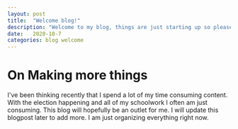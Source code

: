 ```yaml
---
layout: post
title:  "Welcome blog!"
description: "Welcome to my blog, things are just starting up so please disregard the lack of content."
date:   2020-10-7
categories: blog welcome
---
```


# On Making more things

I've been thinking recently that I spend a lot of my time consuming content. With the election happening and all of my schoolwork I often am just consuming. This blog will hopefully be an outlet for me. I will update this blogpost later to add more. I am just organizing everything right now.